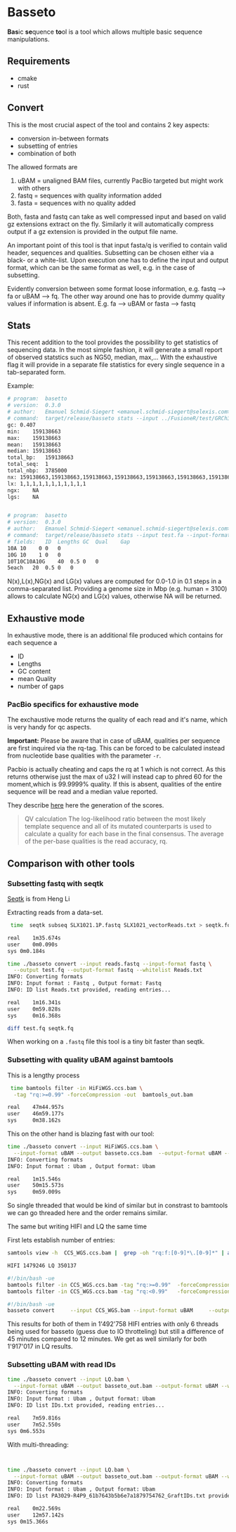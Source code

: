 # Basseto

**Bas**ic **se**quence **to**ol is a tool which allows multiple basic sequence manipulations.

## Requirements

 - cmake 
 - rust

## Convert

This is the most crucial aspect of the tool and contains 2 key aspects:

 - conversion in-between formats
 - subsetting of entries
 - combination of both

The allowed formats are 

 1. uBAM  = unaligned BAM files, currently PacBio targeted but might work with others
 2. fastq = sequences with quality information added
 3. fasta = sequences with no quality added

Both, fasta and fastq can take as well compressed input and based on valid gz extensions extract on the fly.
Similarly it will automatically compress output if a gz extension is provided in the output file name.

An important point of this tool is that input fasta/q is verified to contain valid header,
sequences and qualities. Subsetting can be chosen either via a black- or a white-list.
Upon execution one has to define the input and output format, which can be the same format as well, e.g.
in the case of subsetting.

Evidently conversion between some format loose information, e.g. fastq --> fa or uBAM --> fq.
The other way around one has to provide dummy quality values if information is absent.
E.g. fa --> uBAM or fasta --> fastq



## Stats

This recent addition to the tool provides the possibility to get statistics of sequencing data.
In the most simple fashion, it will generate a small report of observed statstics such as NG50, median, max,...
With the exhaustive flag it will provide in a separate file statistics for every single sequence in a tab-separated form.

Example:

```bash
# program:	basetto
# version:	0.3.0
# author:	Emanuel Schmid-Siegert <emanuel.schmid-siegert@selexis.com>
# command:	target/release/basseto stats --input ../FusioneR/test/GRCh37.p13.genome_CHR7.fa --input-format fasta --output test
gc:	0.407
min:	159138663
max:	159138663
mean:	159138663
median:	159138663
total_bp:	159138663
total_seq:	1
total_nbp:	3785000
nx:	159138663,159138663,159138663,159138663,159138663,159138663,159138663,159138663,159138663,159138663,159138663
lx:	1,1,1,1,1,1,1,1,1,1,1
ngx:	NA
lgs:	NA


# program:	basetto
# version:	0.3.0
# author:	Emanuel Schmid-Siegert <emanuel.schmid-siegert@selexis.com>
# command:	target/release/basseto stats --input test.fa --input-format fasta --output test --exhaustive
# fields:	ID	Lengths	GC	Qual	Gap
10A	10	  0	0	0
10G	10	  1	0	0
10T10C10A10G	40	0.5	0	0
5each	20	0.5	0	0
```

N(x),L(x),NG(x) and LG(x) values are computed for 0.0-1.0 in 0.1 steps in a comma-separated list.
Providing a genome size in Mbp (e.g. human = 3100) allows to calculate NG(x) and LG(x) values, otherwise NA will be returned.

## Exhaustive mode

In exhaustive mode, there is an additional file produced which contains for each sequence a 

- ID
- Lengths
- GC content
- mean Quality
- number of gaps


### PacBio specifics for exhaustive mode

The exchaustive mode returns the quality of each read and it's name, which is very handy for qc aspects.

**Important:** Please be aware that in case of uBAM, qualities per sequence are first inquired via the rq-tag.
This can be forced to be calculated instead from nucleotide base qualities with the parameter `-r`.

Pacbio is actually cheating and caps the rq  at 1 which is not correct. As this returns otherwise just  the max of u32 I will instead cap to phred 60 for the moment,which is  99.9999% quality. If this is absent, qualities of the entire sequence will be read and a median value reported.

They describe [here](https**://ccs.how/how-does-ccs-work#9-qv-calculation) here the generation of the scores.

> QV calculation
> The log-likelihood ratio between the most likely template sequence and all of its mutated counterparts is used to calculate a quality for each base in the final 
> consensus. The average of the per-base qualities is the read accuracy, rq.

## Comparison with other tools 

### Subsetting fastq with seqtk 

[Seqtk](https://github.com/lh3/seqtk) is from Heng Li

Extracting reads from a data-set.

```bash
 time  seqtk subseq SLX1021.1P.fastq SLX1021_vectorReads.txt > seqtk.fq

real	1m35.674s
user	0m0.090s
sys	0m0.184s

time ./basseto convert --input reads.fastq --input-format fastq \
  --output test.fq --output-format fastq --whitelist Reads.txt 
INFO: Converting formats
INFO: Input format : Fastq , Output format: Fastq
INFO: ID list Reads.txt provided, reading entries...

real    1m16.341s
user    0m59.828s
sys     0m16.368s

diff test.fq seqtk.fq
```

When working on a `.fastq` file this tool is a tiny bit faster than seqtk.

### Subsetting with quality uBAM against bamtools

This is a lengthy process

```bash
 time bamtools filter -in HiFiWGS.ccs.bam \
  -tag "rq:>=0.99" -forceCompression -out  bamtools_out.bam

real    47m44.957s
user    46m59.177s
sys     0m38.162s
```

This on the other hand is blazing fast with our tool:

```bash
time ./basseto convert --input HiFiWGS.ccs.bam \
  --input-format uBAM --output basseto.ccs.bam  --output-format uBAM --ubam-quality 0.99 --threads 40
INFO: Converting formats
INFO: Input format : Ubam , Output format: Ubam

real    1m15.546s
user    50m15.573s
sys     0m59.009s
```

So single threaded that would be kind of similar but in constrast to bamtools we can go threaded here and the order remains similar.

The same but writing HIFI and LQ the same time

First lets establish number of entries:

```bash
samtools view -h  CCS_WGS.ccs.bam |  grep -oh "rq:f:[0-9]*\.[0-9]*" | awk '{FS=":"}{if($3>=0.99) HIFI+=1; if($3<0.99) LQ+=1}END{print "HIFI",HIFI,"LQ",LQ}'

HIFI 1479246 LQ 350137
```

```bash
#!/bin/bash -ue
bamtools filter -in CCS_WGS.ccs.bam -tag "rq:>=0.99"  -forceCompression -out HIFI.bam &
bamtools filter -in CCS_WGS.ccs.bam -tag "rq:<0.99"   -forceCompression -out LQ.bam &
```

```bash
#!/bin/bash -ue
basseto convert     --input CCS_WGS.bam --input-format uBAM     --output PA3029-HIFI.bam --output-format uBAM     --unfiltered PA3029-LQ.bam     --ubam-quality 0.99     --threads 40
```

This results for both of them in 1'492'758 HIFI entries with only 6 threads being used for basseto (guess due to IO throtteling) but still a difference of 45 minutes compared to 12 minutes.
We get as well similarly for both 1'917'017 in LQ results.

### Subsetting uBAM with read IDs

```bash
time ./basseto convert --input LQ.bam \
  --input-format uBAM --output basseto_out.bam --output-format uBAM --whitelist IDs.txt
INFO: Converting formats
INFO: Input format : Ubam , Output format: Ubam
INFO: ID list IDs.txt provided, reading entries...

real	7m59.816s
user	7m52.550s
sys	0m6.553s

```


With multi-threading:

```bash


time ./basseto convert --input LQ.bam \
  --input-format uBAM --output basseto_out.bam --output-format uBAM --whitelist IDs.txt -t 40
INFO: Converting formats
INFO: Input format : Ubam , Output format: Ubam
INFO: ID list PA3029-R4P9_61b7643b5b6e7a1879754762_GraftIDs.txt provided, reading entries...

real	0m22.569s
user	12m57.142s
sys	0m15.366s

```
